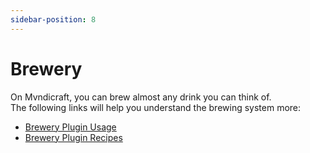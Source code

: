 ```yaml
---
sidebar-position: 8
---
```


# Brewery

On Mvndicraft, you can brew almost any drink you can think of. <br/>
The following links will help you understand the brewing system more: <br/>
- [Brewery Plugin Usage](https://github.com/DieReicheErethons/Brewery/wiki/Usage)
- [Brewery Plugin Recipes](https://github.com/DieReicheErethons/Brewery/wiki/Recipes)

